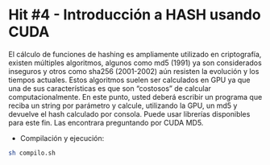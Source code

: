 # Hit #4 - Introducción a HASH usando CUDA

El cálculo de funciones de hashing es ampliamente utilizado en criptografía, existen múltiples algoritmos, algunos como md5 (1991) ya son considerados inseguros y otros como sha256 (2001-2002) aún resisten la evolución y los tiempos actuales. Estos algoritmos suelen ser calculados en GPU ya que una de sus características es que son “costosos” de calcular computacionalmente.
En este punto, usted deberá escribir un programa que reciba un string por parámetro y calcule, utilizando la GPU, un md5 y devuelve el hash calculado por consola.
Puede usar librerías disponibles para este fin. 
Las encontrara preguntando por CUDA MD5.


- Compilación y ejecución:
```sh
sh compilo.sh 
```